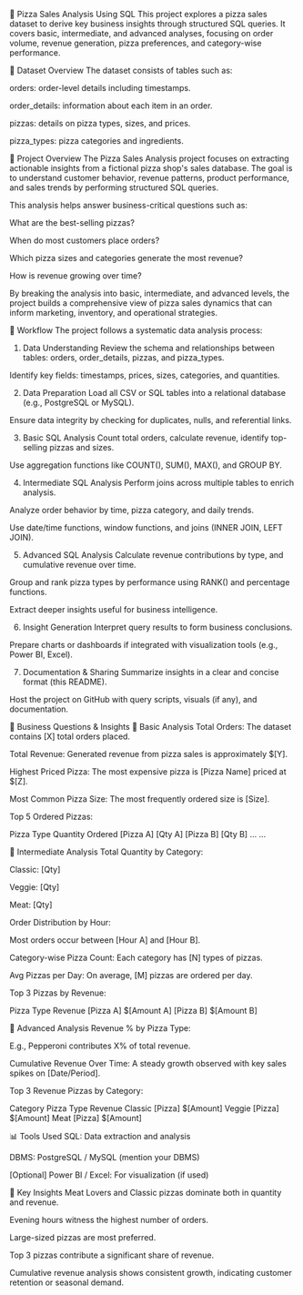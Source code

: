 🍕 Pizza Sales Analysis Using SQL
This project explores a pizza sales dataset to derive key business insights through structured SQL queries. It covers basic, intermediate, and advanced analyses, focusing on order volume, revenue generation, pizza preferences, and category-wise performance.

📁 Dataset Overview
The dataset consists of tables such as:

orders: order-level details including timestamps.

order_details: information about each item in an order.

pizzas: details on pizza types, sizes, and prices.

pizza_types: pizza categories and ingredients.

📌 Project Overview
The Pizza Sales Analysis project focuses on extracting actionable insights from a fictional pizza shop's sales database. The goal is to understand customer behavior, revenue patterns, product performance, and sales trends by performing structured SQL queries.

This analysis helps answer business-critical questions such as:

What are the best-selling pizzas?

When do most customers place orders?

Which pizza sizes and categories generate the most revenue?

How is revenue growing over time?

By breaking the analysis into basic, intermediate, and advanced levels, the project builds a comprehensive view of pizza sales dynamics that can inform marketing, inventory, and operational strategies.

🔄 Workflow
The project follows a systematic data analysis process:

1. Data Understanding
Review the schema and relationships between tables: orders, order_details, pizzas, and pizza_types.

Identify key fields: timestamps, prices, sizes, categories, and quantities.

2. Data Preparation
Load all CSV or SQL tables into a relational database (e.g., PostgreSQL or MySQL).

Ensure data integrity by checking for duplicates, nulls, and referential links.

3. Basic SQL Analysis
Count total orders, calculate revenue, identify top-selling pizzas and sizes.

Use aggregation functions like COUNT(), SUM(), MAX(), and GROUP BY.

4. Intermediate SQL Analysis
Perform joins across multiple tables to enrich analysis.

Analyze order behavior by time, pizza category, and daily trends.

Use date/time functions, window functions, and joins (INNER JOIN, LEFT JOIN).

5. Advanced SQL Analysis
Calculate revenue contributions by type, and cumulative revenue over time.

Group and rank pizza types by performance using RANK() and percentage functions.

Extract deeper insights useful for business intelligence.

6. Insight Generation
Interpret query results to form business conclusions.

Prepare charts or dashboards if integrated with visualization tools (e.g., Power BI, Excel).

7. Documentation & Sharing
Summarize insights in a clear and concise format (this README).

Host the project on GitHub with query scripts, visuals (if any), and documentation.


🧠 Business Questions & Insights
🔹 Basic Analysis
Total Orders: The dataset contains [X] total orders placed.

Total Revenue: Generated revenue from pizza sales is approximately $[Y].

Highest Priced Pizza: The most expensive pizza is [Pizza Name] priced at $[Z].

Most Common Pizza Size: The most frequently ordered size is [Size].

Top 5 Ordered Pizzas:

Pizza Type	Quantity Ordered
[Pizza A]	[Qty A]
[Pizza B]	[Qty B]
...	...

🔸 Intermediate Analysis
Total Quantity by Category:

Classic: [Qty]

Veggie: [Qty]

Meat: [Qty]

Order Distribution by Hour:

Most orders occur between [Hour A] and [Hour B].

Category-wise Pizza Count: Each category has [N] types of pizzas.

Avg Pizzas per Day: On average, [M] pizzas are ordered per day.

Top 3 Pizzas by Revenue:

Pizza Type	Revenue
[Pizza A]	$[Amount A]
[Pizza B]	$[Amount B]

🔺 Advanced Analysis
Revenue % by Pizza Type:

E.g., Pepperoni contributes X% of total revenue.

Cumulative Revenue Over Time: A steady growth observed with key sales spikes on [Date/Period].

Top 3 Revenue Pizzas by Category:

Category	Pizza Type	Revenue
Classic	[Pizza]	$[Amount]
Veggie	[Pizza]	$[Amount]
Meat	[Pizza]	$[Amount]

📊 Tools Used
SQL: Data extraction and analysis

DBMS: PostgreSQL / MySQL (mention your DBMS)

[Optional] Power BI / Excel: For visualization (if used)

📌 Key Insights
Meat Lovers and Classic pizzas dominate both in quantity and revenue.

Evening hours witness the highest number of orders.

Large-sized pizzas are most preferred.

Top 3 pizzas contribute a significant share of revenue.

Cumulative revenue analysis shows consistent growth, indicating customer retention or seasonal demand.

